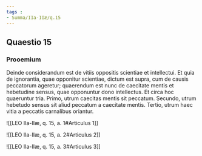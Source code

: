 ```yaml
---
tags : 
- Summa/IIa-IIæ/q.15
---
```


## Quaestio 15

### Prooemium

Deinde considerandum est de vitiis oppositis scientiae et intellectui. Et quia de ignorantia, quae opponitur scientiae, dictum est supra, cum de causis peccatorum ageretur; quaerendum est nunc de caecitate mentis et hebetudine sensus, quae opponuntur dono intellectus. Et circa hoc quaeruntur tria. Primo, utrum caecitas mentis sit peccatum. Secundo, utrum hebetudo sensus sit aliud peccatum a caecitate mentis. Tertio, utrum haec vitia a peccatis carnalibus oriantur.

![[LEO IIa-IIæ, q. 15, a. 1#Articulus 1]]

![[LEO IIa-IIæ, q. 15, a. 2#Articulus 2]]

![[LEO IIa-IIæ, q. 15, a. 3#Articulus 3]]

